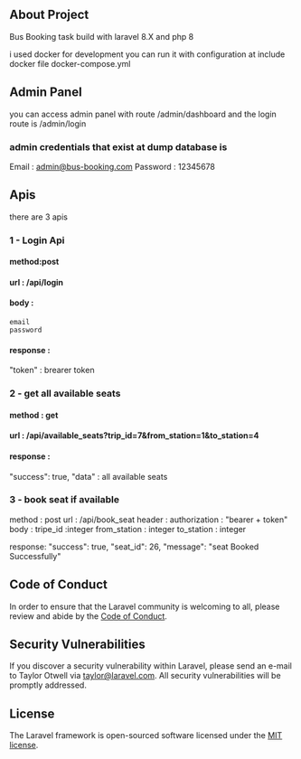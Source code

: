 
## About Project

Bus Booking task build with laravel 8.X and php 8

i used docker for development you can run it with configuration at include docker file docker-compose.yml

## Admin Panel 
you can access admin  panel with route /admin/dashboard
and the login route is /admin/login

### admin credentials that exist at dump database is 

Email : admin@bus-booking.com
Password : 12345678

## Apis 
there are 3 apis 
### 1 - Login Api
#### method:post 
#### url : /api/login
#### body :
    email
    password
#### response :
"token" : brearer token 

### 2 - get all available seats 
#### method : get 
#### url : /api/available_seats?trip_id=7&from_station=1&to_station=4

#### response :
"success": true,
"data" : all available seats

### 3 - book seat if available 
method : post 
url : /api/book_seat
header :
    authorization : "bearer + token"
body :
tripe_id :integer
from_station : integer
to_station : integer

response:
"success": true,
 "seat_id": 26,
 "message": "seat Booked Successfully"



## Code of Conduct

In order to ensure that the Laravel community is welcoming to all, please review and abide by the [Code of Conduct](https://laravel.com/docs/contributions#code-of-conduct).

## Security Vulnerabilities

If you discover a security vulnerability within Laravel, please send an e-mail to Taylor Otwell via [taylor@laravel.com](mailto:taylor@laravel.com). All security vulnerabilities will be promptly addressed.

## License

The Laravel framework is open-sourced software licensed under the [MIT license](https://opensource.org/licenses/MIT).
